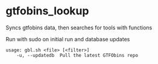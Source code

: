 # gtfobins_lookup
Syncs gtfobins data, then searches for tools with functions

Run with sudo on initial run and database updates 

```
usage: gbl.sh <file> [<filter>]
    -u, --updatedb  Pull the latest GTFObins repo
```
